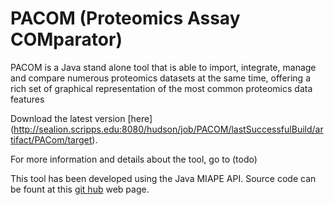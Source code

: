 # PACOM (Proteomics Assay COMparator)
PACOM is a Java stand alone tool that is able to import, integrate, manage and compare numerous proteomics datasets at the same time, offering a rich set of graphical representation of the most common proteomics data features

Download the latest version [here] (http://sealion.scripps.edu:8080/hudson/job/PACOM/lastSuccessfulBuild/artifact/PACom/target).

For more information and details about the tool, go to (todo)

This tool has been developed using the Java MIAPE API. Source code can be fount at this [git hub](https://github.com/smdb21/java-miape-api) web page.
